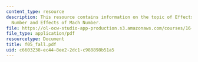 ```yaml
---
content_type: resource
description: This resource contains information on the topic of Effects of Reynolds
  Number and Effects of Mach Number.
file: https://ol-ocw-studio-app-production.s3.amazonaws.com/courses/16-01-unified-engineering-i-ii-iii-iv-fall-2005-spring-2006/c6603238ec448ee22dc1c988898b51a5_f05_fall.pdf
file_type: application/pdf
resourcetype: Document
title: f05_fall.pdf
uid: c6603238-ec44-8ee2-2dc1-c988898b51a5
---
```

